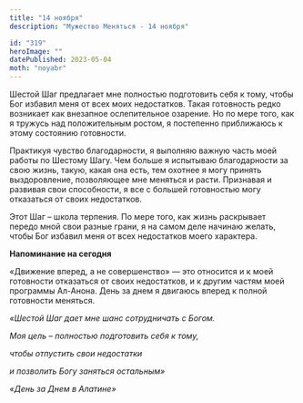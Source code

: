 ```yaml
---
title: "14 ноября"
description: "Мужество Меняться - 14 ноября"

id: "319"
heroImage: ""
datePublished: 2023-05-04
moth: "noyabr"
---
```


Шестой Шаг предлагает мне полностью подготовить себя к тому, чтобы Бог избавил
меня от всех моих недостатков. Такая готовность редко возникает как внезапное
ослепительное озарение. Но по мере того, как я тружусь над положительным
ростом, я постепенно приближаюсь к этому состоянию готовности.

Практикуя чувство благодарности, я выполняю важную часть моей работы по
Шестому Шагу. Чем больше я испытываю благодарности за свою жизнь, такую, какая
она есть, тем охотнее я могу принять выздоровление, позволяющее мне меняться и
расти. Признавая и развивая свои способности, я все с большей готовностью могу
отказаться от своих недостатков.

Этот Шаг – школа терпения. По мере того, как жизнь раскрывает передо мной свои
разные грани, я на самом деле начинаю желать, чтобы Бог избавил меня от всех
недостатков моего характера.

**Напоминание на сегодня**

«Движение вперед, а не совершенство» — это относится и к моей готовности
отказаться от своих недостатков, и к другим частям моей программы Ал-Анона.
День за днем я двигаюсь вперед к полной готовности меняться.

_«Шестой Шаг дает мне шанс сотрудничать с Богом._

_Моя цель – полностью подготовить себя к тому,_

_чтобы отпустить свои недостатки_

_и позволить Богу заняться остальным»_

_«День за Днем в Алатине»_
